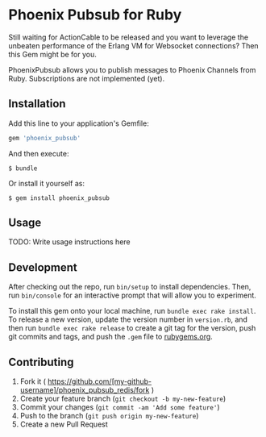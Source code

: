 # Phoenix Pubsub for Ruby

Still waiting for ActionCable to be released and you want to leverage the unbeaten performance of the Erlang VM for Websocket connections?
Then this Gem might be for you.

PhoenixPubsub allows you to publish messages to Phoenix Channels from Ruby. Subscriptions are not implemented (yet).

## Installation

Add this line to your application's Gemfile:

```ruby
gem 'phoenix_pubsub'
```

And then execute:

    $ bundle

Or install it yourself as:

    $ gem install phoenix_pubsub

## Usage

TODO: Write usage instructions here

## Development

After checking out the repo, run `bin/setup` to install dependencies. Then, run `bin/console` for an interactive prompt that will allow you to experiment.

To install this gem onto your local machine, run `bundle exec rake install`. To release a new version, update the version number in `version.rb`, and then run `bundle exec rake release` to create a git tag for the version, push git commits and tags, and push the `.gem` file to [rubygems.org](https://rubygems.org).

## Contributing

1. Fork it ( https://github.com/[my-github-username]/phoenix_pubsub_redis/fork )
2. Create your feature branch (`git checkout -b my-new-feature`)
3. Commit your changes (`git commit -am 'Add some feature'`)
4. Push to the branch (`git push origin my-new-feature`)
5. Create a new Pull Request
